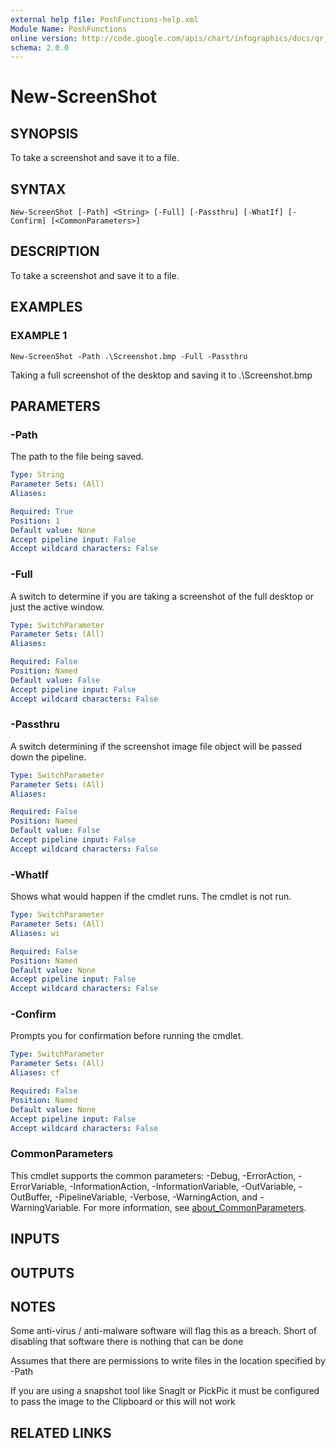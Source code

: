 ```yaml
---
external help file: PoshFunctions-help.xml
Module Name: PoshFunctions
online version: http://code.google.com/apis/chart/infographics/docs/qr_codes.html
schema: 2.0.0
---
```


# New-ScreenShot

## SYNOPSIS
To take a screenshot and save it to a file.

## SYNTAX

```
New-ScreenShot [-Path] <String> [-Full] [-Passthru] [-WhatIf] [-Confirm] [<CommonParameters>]
```

## DESCRIPTION
To take a screenshot and save it to a file.

## EXAMPLES

### EXAMPLE 1
```
New-ScreenShot -Path .\Screenshot.bmp -Full -Passthru
```

Taking a full screenshot of the desktop and saving it to .\Screenshot.bmp

## PARAMETERS

### -Path
The path to the file being saved.

```yaml
Type: String
Parameter Sets: (All)
Aliases:

Required: True
Position: 1
Default value: None
Accept pipeline input: False
Accept wildcard characters: False
```

### -Full
A switch to determine if you are taking a screenshot of the full desktop or just the active window.

```yaml
Type: SwitchParameter
Parameter Sets: (All)
Aliases:

Required: False
Position: Named
Default value: False
Accept pipeline input: False
Accept wildcard characters: False
```

### -Passthru
A switch determining if the screenshot image file object will be passed down the pipeline.

```yaml
Type: SwitchParameter
Parameter Sets: (All)
Aliases:

Required: False
Position: Named
Default value: False
Accept pipeline input: False
Accept wildcard characters: False
```

### -WhatIf
Shows what would happen if the cmdlet runs.
The cmdlet is not run.

```yaml
Type: SwitchParameter
Parameter Sets: (All)
Aliases: wi

Required: False
Position: Named
Default value: None
Accept pipeline input: False
Accept wildcard characters: False
```

### -Confirm
Prompts you for confirmation before running the cmdlet.

```yaml
Type: SwitchParameter
Parameter Sets: (All)
Aliases: cf

Required: False
Position: Named
Default value: None
Accept pipeline input: False
Accept wildcard characters: False
```

### CommonParameters
This cmdlet supports the common parameters: -Debug, -ErrorAction, -ErrorVariable, -InformationAction, -InformationVariable, -OutVariable, -OutBuffer, -PipelineVariable, -Verbose, -WarningAction, and -WarningVariable. For more information, see [about_CommonParameters](http://go.microsoft.com/fwlink/?LinkID=113216).

## INPUTS

## OUTPUTS

## NOTES
Some anti-virus / anti-malware software will flag this as a breach.
Short of disabling that software
there is nothing that can be done

Assumes that there are permissions to write files in the location specified by -Path

If you are using a snapshot tool like SnagIt or PickPic it must be configured to pass the image to the Clipboard or this will not work

## RELATED LINKS
